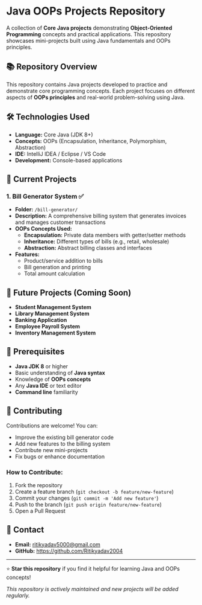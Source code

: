 # Java OOPs Projects Repository

A collection of **Core Java projects** demonstrating **Object-Oriented Programming** concepts and practical applications. This repository showcases mini-projects built using Java fundamentals and OOPs principles.

## 📚 Repository Overview
This repository contains Java projects developed to practice and demonstrate core programming concepts. Each project focuses on different aspects of **OOPs principles** and real-world problem-solving using Java.

## 🛠️ Technologies Used
- **Language:** Core Java (JDK 8+)
- **Concepts:** OOPs (Encapsulation, Inheritance, Polymorphism, Abstraction)
- **IDE:** IntelliJ IDEA / Eclipse / VS Code
- **Development:** Console-based applications

## 📁 Current Projects

### 1. **Bill Generator System** ✅
- **Folder:** `/bill-generator/`
- **Description:** A comprehensive billing system that generates invoices and manages customer transactions
- **OOPs Concepts Used:**
  - **Encapsulation:** Private data members with getter/setter methods
  - **Inheritance:** Different types of bills (e.g., retail, wholesale)
  - **Abstraction:** Abstract billing classes and interfaces
- **Features:**
  - Product/service addition to bills
  - Bill generation and printing
  - Total amount calculation




## 🔮 Future Projects (Coming Soon)
- **Student Management System**
- **Library Management System**
- **Banking Application**
- **Employee Payroll System**
- **Inventory Management System**

## 🔧 Prerequisites
- **Java JDK 8** or higher
- Basic understanding of **Java syntax**
- Knowledge of **OOPs concepts**
- Any **Java IDE** or text editor
- **Command line** familiarity



## 🤝 Contributing
Contributions are welcome! You can:
- Improve the existing bill generator code
- Add new features to the billing system
- Contribute new mini-projects
- Fix bugs or enhance documentation

### How to Contribute:
1. Fork the repository
2. Create a feature branch (`git checkout -b feature/new-feature`)
3. Commit your changes (`git commit -m 'Add new feature'`)
4. Push to the branch (`git push origin feature/new-feature`)
5. Open a Pull Request

## 📧 Contact
- **Email:** ritikyadav5000@gmail.com
- **GitHub:** https://github.com/Ritikyadav2004

---
⭐ **Star this repository** if you find it helpful for learning Java and OOPs concepts!

*This repository is actively maintained and new projects will be added regularly.*
